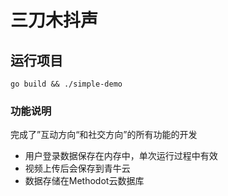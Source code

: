 # 三刀木抖声

## 运行项目

```shell
go build && ./simple-demo
```

### 功能说明

完成了”互动方向“和社交方向”的所有功能的开发

* 用户登录数据保存在内存中，单次运行过程中有效
* 视频上传后会保存到青牛云
* 数据存储在Methodot云数据库
